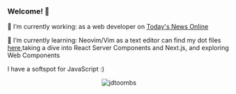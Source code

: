 ### Welcome! 👋
🔭 I’m currently working: as a web developer on [Today's News Online](https://github.com/bcgov/tno)

🌱 I’m currently learning: Neovim/Vim as a text editor can find my dot files [here](https://github.com/jdtoombs/dotfiles.nvim),taking a dive into React Server Components and Next.js, and exploring Web Components

I have a softspot for JavaScript :) 

<p align="center"> <img src="https://github-readme-stats.vercel.app/api?username=jdtoombs&show_icons=true&theme=tokyonight" alt="jdtoombs" />
